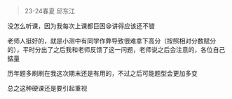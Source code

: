 > 23-24春夏 邱东江

没怎么听课，因为我每次上课都巨困😪讲得应该还不错

老师人挺好的，就是小测中有同学作弊导致很难拿下高分（按照相对分数赋分的），平时分出了之后我和老师反馈了这一问题，老师说之后会注意的，各位自己掂量

历年题多刷刷在我这次期末还是有用的，不过之后可能题型会更加多变

总之这种硬课还是要引起重视
